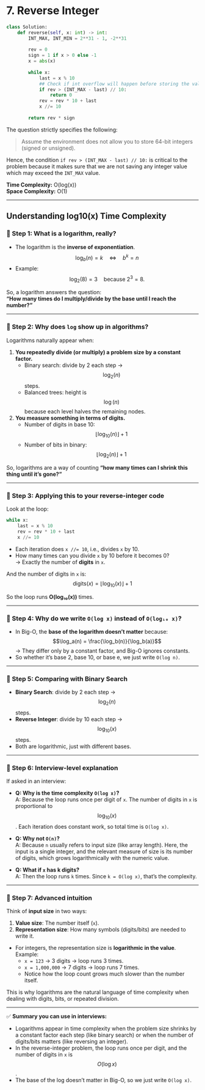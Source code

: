 # 7. Reverse Integer

```python
class Solution:
    def reverse(self, x: int) -> int:
        INT_MAX, INT_MIN = 2**31 - 1, -2**31
        
        rev = 0
        sign = 1 if x > 0 else -1
        x = abs(x)
        
        while x:
            last = x % 10
            ## Check if int overflow will happen before storing the value
            if rev > (INT_MAX - last) // 10:
                return 0
            rev = rev * 10 + last
            x //= 10
        
        return rev * sign
```

The question strictly specifies the following:

> Assume the environment does not allow you to store 64-bit integers (signed or unsigned).

Hence, the condition `if rev > (INT_MAX - last) // 10:` is critical to the 
problem because it makes sure that we are not saving any integer value which may
exceed the `INT_MAX` value.


**Time Complexity:** O(log(x))   
**Space Complexity:** O(1)


---

## Understanding log10(x) Time Complexity


### 🔹 Step 1: What is a logarithm, really?
- The logarithm is the **inverse of exponentiation**.  
  $$\log_b(n) = k \quad \iff \quad b^k = n$$
- Example:  
  $$\log_2(8) = 3 \quad \text{because } 2^3 = 8.$$

So, a logarithm answers the question:  
**“How many times do I multiply/divide by the base until I reach the number?”**

---

### 🔹 Step 2: Why does `log` show up in algorithms?
Logarithms naturally appear when:
1. **You repeatedly divide (or multiply) a problem size by a constant factor.**
   - Binary search: divide by 2 each step → $$\log_2(n)$$ steps.
   - Balanced trees: height is $$\log(n)$$ because each level halves the remaining nodes.
2. **You measure something in terms of digits.**
   - Number of digits in base 10: $$\lfloor \log_{10}(n) \rfloor + 1$$
   - Number of bits in binary: $$\lfloor \log_{2}(n) \rfloor + 1$$

So, logarithms are a way of counting **“how many times can I shrink this thing until it’s gone?”**

---

### 🔹 Step 3: Applying this to your reverse-integer code
Look at the loop:

```python
while x:
    last = x % 10
    rev = rev * 10 + last
    x //= 10
```

- Each iteration does `x //= 10`, i.e., divides `x` by 10.
- How many times can you divide `x` by 10 before it becomes 0?  
  → Exactly the number of **digits** in `x`.

And the number of digits in `x` is:
$$\text{digits}(x) = \lfloor \log_{10}(x) \rfloor + 1$$

So the loop runs **O(log₁₀(x))** times.

---

### 🔹 Step 4: Why do we write `O(log x)` instead of `O(log₁₀ x)`?
- In Big-O, the **base of the logarithm doesn’t matter** because:
  $$\log_a(n) = \frac{\log_b(n)}{\log_b(a)}$$
  → They differ only by a constant factor, and Big-O ignores constants.
- So whether it’s base 2, base 10, or base e, we just write `O(log n)`.

---

### 🔹 Step 5: Comparing with Binary Search
- **Binary Search**: divide by 2 each step → $$\log_2(n)$$ steps.
- **Reverse Integer**: divide by 10 each step → $$\log_{10}(x)$$ steps.
- Both are logarithmic, just with different bases.

---

### 🔹 Step 6: Interview-level explanation
If asked in an interview:
- **Q: Why is the time complexity `O(log x)`?**  
  A: Because the loop runs once per digit of `x`. The number of digits in `x` is proportional to $$\log_{10}(x)$$. Each iteration does constant work, so total time is `O(log x)`.

- **Q: Why not `O(n)`?**  
  A: Because `n` usually refers to input size (like array length). Here, the input is a single integer, and the relevant measure of size is its number of digits, which grows logarithmically with the numeric value.

- **Q: What if `x` has k digits?**  
  A: Then the loop runs `k` times. Since `k = O(log x)`, that’s the complexity.

---

### 🔹 Step 7: Advanced intuition
Think of **input size** in two ways:
1. **Value size**: The number itself (`x`).
2. **Representation size**: How many symbols (digits/bits) are needed to write it.

- For integers, the representation size is **logarithmic in the value**.  
  Example:  
  - `x = 123` → 3 digits → loop runs 3 times.  
  - `x = 1,000,000` → 7 digits → loop runs 7 times.  
  - Notice how the loop count grows much slower than the number itself.

This is why logarithms are the natural language of time complexity when dealing with digits, bits, or repeated division.

---

✅ **Summary you can use in interviews:**
- Logarithms appear in time complexity when the problem size shrinks by a constant factor each step (like binary search) or when the number of digits/bits matters (like reversing an integer).  
- In the reverse-integer problem, the loop runs once per digit, and the number of digits in `x` is $$O(\log x)$$.  
- The base of the log doesn’t matter in Big-O, so we just write `O(log x)`.

